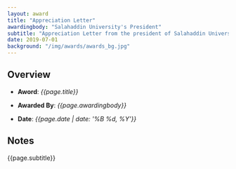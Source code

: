 ```yaml
---
layout: award
title: "Appreciation Letter"
awardingbody: "Salahaddin University's President"
subtitle: "Appreciation Letter from the president of Salahaddin University-Erbil for excellence teaching and research at the University"
date: 2019-07-01
background: "/img/awards/awards_bg.jpg"
---
```


## Overview

- **Aword**: _{{page.title}}_

- **Awarded By**: _{{page.awardingbody}}_

- **Date**: _{{page.date | date: '%B %d, %Y'}}_

## Notes

{{page.subtitle}}

